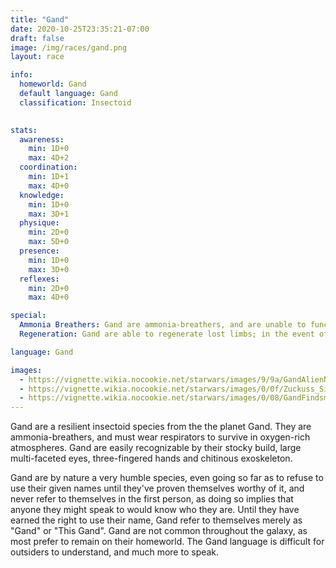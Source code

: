 ```yaml
---
title: "Gand"
date: 2020-10-25T23:35:21-07:00
draft: false
image: /img/races/gand.png
layout: race

info:
  homeworld: Gand
  default language: Gand
  classification: Insectoid
  

stats:
  awareness:
    min: 1D+0
    max: 4D+2
  coordination:
    min: 1D+1
    max: 4D+0
  knowledge:
    min: 1D+0
    max: 3D+1
  physique:
    min: 2D+0
    max: 5D+0
  presence:
    min: 1D+0
    max: 3D+0
  reflexes:
    min: 2D+0
    max: 4D+0

special:
  Ammonia Breathers: Gand are ammonia-breathers, and are unable to function in oxygen-rich atmospheres without the assistance of a respirator. Any Gand forced to breathe oxygen will suffer damage each round, starting at 1D+0 and increasing by 1D+0 every subsequent round.
  Regeneration: Gand are able to regenerate lost limbs; in the event of a Gand losing a limb they may make a Stamina roll once per day until the limb is fully healed. A Difficult roll or higher will result in the limb regenerating 10% of its remaining needed growth. Any roll lower than 10% means the limb did not regrow that day.

language: Gand

images:
  - https://vignette.wikia.nocookie.net/starwars/images/9/9a/GandAlienNEGAS.jpg/revision/latest?cb=20061205190815
  - https://vignette.wikia.nocookie.net/starwars/images/0/0f/Zuckuss_Sideshow.png/revision/latest?cb=20161201055856
  - https://vignette.wikia.nocookie.net/starwars/images/0/08/GandFindsman.jpg/revision/latest?cb=20060215025326
---
```


Gand are a resilient insectoid species from the the planet Gand. They are
ammonia-breathers, and must wear respirators to survive in oxygen-rich
atmospheres. Gand are easily recognizable by their stocky build, large
multi-faceted eyes, three-fingered hands and chitinous exoskeleton.

Gand are by nature a very humble species, even going so far as to refuse to use
their given names until they've proven themselves worthy of it, and never refer
to themselves in the first person, as doing so implies that anyone they might
speak to would know who they are. Until they have earned the right to use their
name, Gand refer to themselves merely as "Gand" or "This Gand". Gand are not
common throughout the galaxy, as most prefer to remain on their homeworld. The
Gand language is difficult for outsiders to understand, and much more to speak.

